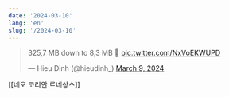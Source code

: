 ```yaml
---
date: '2024-03-10'
lang: 'en'
slug: '/2024-03-10'
---
```


<blockquote class="twitter-tweet"><p lang="en" dir="ltr">325,7 MB down to 8,3 MB 🤯 <a href="https://t.co/NxVoEKWUPD">pic.twitter.com/NxVoEKWUPD</a></p>&mdash; Hieu Dinh (@hieudinh_) <a href="https://twitter.com/hieudinh_/status/1766409101108465739?ref_src=twsrc%5Etfw">March 9, 2024</a></blockquote>

[[네오 코리안 르네상스]]
